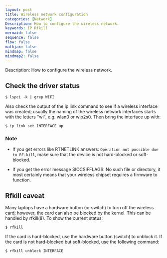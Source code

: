```yaml
---
layout: post
title: Wireless network configuration
categories: [Network]
Description: How to configure the wireless network.
keywords: IP Rfkill
mermaid: false
sequence: false
flow: false
mathjax: false
mindmap: false
mindmap2: false
---
```


Description: How to configure the wireless network.

## Check the driver status

`$ lspci -k | grep WIFI`

Also check the output of the ip link command to see if a wireless interface was created; usually the naming of the wireless network interfaces starts with the letters "wl", e.g. wlan0 or wlp2s0. Then bring the interface up with:

`$ ip link set INTERFACE up`

### Note

- If you get errors like RTNETLINK answers: `Operation not possible due to RF-kill`, make sure that the device is not hard-blocked or soft-blocked.

- If you get the error message SIOCSIFFLAGS: No such file or directory, it most certainly means that your wireless chipset requires a firmware to function.

## Rfkill caveat

Many laptops have a hardware button (or switch) to turn off the wireless card; however, the card can also be blocked by the kernel. This can be handled by rfkill(8). To show the current status:

`$ rfkill`

If the card is hard-blocked, use the hardware button (switch) to unblock it. If the card is not hard-blocked but soft-blocked, use the following command:

`$ rfkill unblock INTERFACE`
